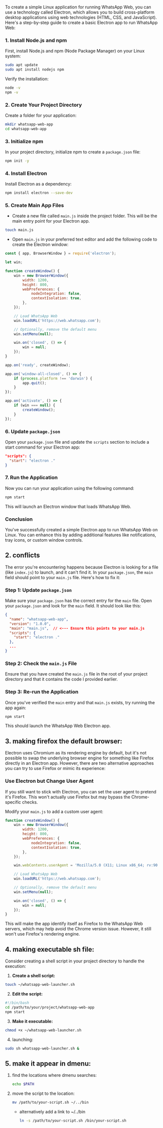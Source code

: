 To create a simple Linux application for running WhatsApp Web, you can use a technology called Electron, which allows you to build cross-platform desktop applications using web technologies (HTML, CSS, and JavaScript). Here's a step-by-step guide to create a basic Electron app to run WhatsApp Web:

### 1. Install Node.js and npm
First, install Node.js and npm (Node Package Manager) on your Linux system:

```bash
sudo apt update
sudo apt install nodejs npm
```

Verify the installation:

```bash
node -v
npm -v
```

### 2. Create Your Project Directory
Create a folder for your application:

```bash
mkdir whatsapp-web-app
cd whatsapp-web-app
```

### 3. Initialize npm
In your project directory, initialize npm to create a `package.json` file:

```bash
npm init -y
```

### 4. Install Electron
Install Electron as a dependency:

```bash
npm install electron --save-dev
```

### 5. Create Main App Files

- Create a new file called `main.js` inside the project folder. This will be the main entry point for your Electron app.

```bash
touch main.js
```

- Open `main.js` in your preferred text editor and add the following code to create the Electron window:

```javascript
const { app, BrowserWindow } = require('electron');

let win;

function createWindow() {
    win = new BrowserWindow({
        width: 1200,
        height: 800,
        webPreferences: {
            nodeIntegration: false,
            contextIsolation: true,
        },
    });

    // Load WhatsApp Web
    win.loadURL('https://web.whatsapp.com');

    // Optionally, remove the default menu
    win.setMenu(null);

    win.on('closed', () => {
        win = null;
    });
}

app.on('ready', createWindow);

app.on('window-all-closed', () => {
    if (process.platform !== 'darwin') {
        app.quit();
    }
});

app.on('activate', () => {
    if (win === null) {
        createWindow();
    }
});
```

### 6. Update `package.json`
Open your `package.json` file and update the `scripts` section to include a start command for your Electron app:

```json
"scripts": {
  "start": "electron ."
}
```

### 7. Run the Application
Now you can run your application using the following command:

```bash
npm start
```

This will launch an Electron window that loads WhatsApp Web.

### Conclusion
You've successfully created a simple Electron app to run WhatsApp Web on Linux. You can enhance this by adding additional features like notifications, tray icons, or custom window controls.

## 2. conflicts
The error you're encountering happens because Electron is looking for a file (like `index.js`) to launch, and it can't find it. In your `package.json`, the `main` field should point to your `main.js` file. Here's how to fix it:

### Step 1: Update `package.json`
Make sure your `package.json` has the correct entry for the `main` file. Open your `package.json` and look for the `main` field. It should look like this:

```json
{
  "name": "whatsapp-web-app",
  "version": "1.0.0",
  "main": "main.js",  // <--- Ensure this points to your main.js
  "scripts": {
    "start": "electron ."
  },
  ...
}
```

### Step 2: Check the `main.js` File
Ensure that you have created the `main.js` file in the root of your project directory and that it contains the code I provided earlier.

### Step 3: Re-run the Application
Once you've verified the `main` entry and that `main.js` exists, try running the app again:

```bash
npm start
```

This should launch the WhatsApp Web Electron app.

## 3. making firefox the default browser:
Electron uses Chromium as its rendering engine by default, but it's not possible to swap the underlying browser engine for something like Firefox directly in an Electron app. However, there are two alternative approaches you can try to use Firefox or mimic its experience:


### Use Electron but Change User Agent
If you still want to stick with Electron, you can set the user agent to pretend it's Firefox. This won't actually use Firefox but may bypass the Chrome-specific checks.

Modify your `main.js` to add a custom user agent:

```javascript
function createWindow() {
    win = new BrowserWindow({
        width: 1200,
        height: 800,
        webPreferences: {
            nodeIntegration: false,
            contextIsolation: true,
        },
    });

    win.webContents.userAgent = 'Mozilla/5.0 (X11; Linux x86_64; rv:90.0) Gecko/20100101 Firefox/90.0';  // User Agent for Firefox

    // Load WhatsApp Web
    win.loadURL('https://web.whatsapp.com');

    // Optionally, remove the default menu
    win.setMenu(null);

    win.on('closed', () => {
        win = null;
    });
}
```

This will make the app identify itself as Firefox to the WhatsApp Web servers, which may help avoid the Chrome version issue. However, it still won't use Firefox's rendering engine.

## 4. making executable sh file:

Consider creating a shell script in your project directory to handle the execution:

1. **Create a shell script:**

```bash
touch ~/whatsapp-web-launcher.sh
```

2. **Edit the script:**

```bash
#!/bin/bash
cd /path/to/your/project/whatsapp-web-app
npm start
```

3. **Make it executable:**

```bash
chmod +x ~/whatsapp-web-launcher.sh
```

4. launching:
```bash
sudo sh whatsapp-web-launcher.sh &
```

## 5. make it appear in dmenu:
1. find the locations where dmenu searches:
    ```sh
    echo $PATH
    ```
2. move the script to the location:
    ```sh
    mv /path/to/your-script.sh ~/../bin
    ```
    - alternatively add a link to ~/../bin
        ```sh
        ln -s /path/to/your-script.sh /bin/your-script.sh
        ```
